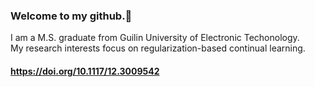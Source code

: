### Welcome to my github.👋 <br>
I am a M.S. graduate from Guilin University of Electronic Techonology. <br>
My research interests focus on regularization-based continual learning.

<!--
**mika7614/mika7614** is a ✨ _special_ ✨ repository because its `README.md` (this file) appears on your GitHub profile.

Here are some ideas to get you started:

- 🔭 I’m currently working on ...
- 🌱 I’m currently learning ...
- 👯 I’m looking to collaborate on ...
- 🤔 I’m looking for help with ...
- 💬 Ask me about ...
- 📫 How to reach me: ...
- 😄 Pronouns: ...
- ⚡ Fun fact: ...
-->
#### https://doi.org/10.1117/12.3009542
